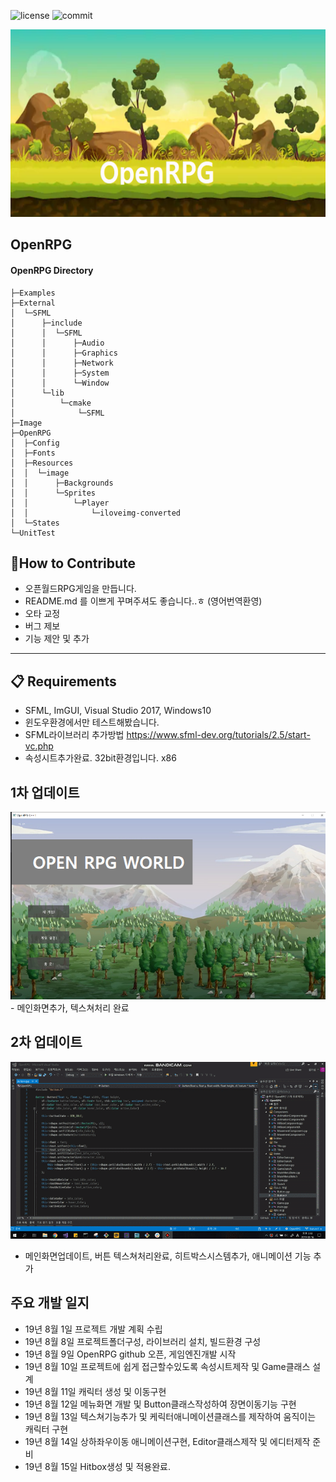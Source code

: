 ﻿![license](https://img.shields.io/crates/l/crate)
![commit](https://img.shields.io/github/last-commit/OpenRPGs/OpenRPG)
<center><img src="./Image/head.PNG" width="600" height="300"></center> 

## OpenRPG 


#### OpenRPG Directory 
    ├─Examples 
    ├─External 
    │  └─SFML 
    │      ├─include 
    │      │  └─SFML 
    │      │      ├─Audio 
    │      │      ├─Graphics 
    │      │      ├─Network 
    │      │      ├─System 
    │      │      └─Window 
    │      └─lib 
    │          └─cmake 
    │              └─SFML 
    ├─Image 
    ├─OpenRPG
    │  ├─Config
    │  ├─Fonts
    │  ├─Resources
    │  │  └─image
    │  │      ├─Backgrounds
    │  │      └─Sprites
    │  │          └─Player
    │  │              └─iloveimg-converted
    │  └─States
    └─UnitTest
    
## 👏How to Contribute
 
- 오픈월드RPG게임을 만듭니다.
- README.md 를 이쁘게 꾸며주셔도 좋습니다..ㅎ (영어번역환영) 
- 오타 교정
- 버그 제보
- 기능 제안 및 추가 
 ***
    
## 📋 Requirements 
  
- SFML, ImGUI, Visual Studio 2017, Windows10
- 윈도우환경에서만 테스트해봤습니다. 
- SFML라이브러리 추가방법 https://www.sfml-dev.org/tutorials/2.5/start-vc.php
- 속성시트추가완료. 32bit환경입니다. x86 
 
## 1차 업데이트 
<center><img src="./Image/menu.PNG" width="600" height="300"></center> 
- 메인화면추가, 텍스쳐처리 완료 
 
## 2차 업데이트 
![screen](Image/screen.gif)
- 메인화면업데이트, 버튼 텍스쳐처리완료, 히트박스시스템추가, 애니메이션 기능 추가 
 
## 주요 개발 일지 
- 19년 8월 1일   프로젝트 개발 계획 수립 
- 19년 8월 8일   프로젝트폴더구성, 라이브러리 설치, 빌드환경 구성 
- 19년 8월 9일   OpenRPG github 오픈, 게임엔진개발 시작 
- 19년 8월 10일 프로젝트에 쉽게 접근할수있도록 속성시트제작 및 Game클래스 설계 
- 19년 8월 11일 캐릭터 생성 및 이동구현 
- 19년 8월 12일 메뉴화면 개발 및 Button클래스작성하여 장면이동기능 구현 
- 19년 8월 13일 텍스쳐기능추가 및 케릭터애니메이션클래스를 제작하여 움직이는 캐릭터 구현 
- 19년 8월 14일 상하좌우이동 애니메이션구현, Editor클래스제작 및 에디터제작 준비 
- 19년 8월 15일 Hitbox생성 및 적용완료.


